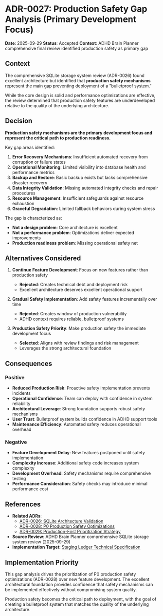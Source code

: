 # ADR-0027: Production Safety Gap Analysis (Primary Development Focus)

**Date**: 2025-09-29
**Status**: Accepted
**Context**: ADHD Brain Planner comprehensive final review identified production safety as primary gap

## Context

The comprehensive SQLite storage system review (ADR-0026) found excellent architecture but identified that **production safety mechanisms** represent the main gap preventing deployment of a "bulletproof system."

While the core design is solid and performance optimizations are effective, the review determined that production safety features are underdeveloped relative to the quality of the underlying architecture.

## Decision

**Production safety mechanisms are the primary development focus and represent the critical path to production readiness.**

Key gap areas identified:

1. **Error Recovery Mechanisms**: Insufficient automated recovery from corruption or failure states
2. **Operational Monitoring**: Limited visibility into database health and performance metrics
3. **Backup and Restore**: Basic backup exists but lacks comprehensive disaster recovery
4. **Data Integrity Validation**: Missing automated integrity checks and repair procedures
5. **Resource Management**: Insufficient safeguards against resource exhaustion
6. **Graceful Degradation**: Limited fallback behaviors during system stress

The gap is characterized as:

- **Not a design problem**: Core architecture is excellent
- **Not a performance problem**: Optimizations deliver expected improvements
- **Production readiness problem**: Missing operational safety net

## Alternatives Considered

1. **Continue Feature Development**: Focus on new features rather than production safety
   - **Rejected**: Creates technical debt and deployment risk
   - Excellent architecture deserves excellent operational support

2. **Gradual Safety Implementation**: Add safety features incrementally over time
   - **Rejected**: Creates window of production vulnerability
   - ADHD context requires reliable, bulletproof systems

3. **Production Safety Priority**: Make production safety the immediate development focus
   - **Selected**: Aligns with review findings and risk management
   - Leverages the strong architectural foundation

## Consequences

### Positive

- **Reduced Production Risk**: Proactive safety implementation prevents incidents
- **Operational Confidence**: Team can deploy with confidence in system reliability
- **Architectural Leverage**: Strong foundation supports robust safety mechanisms
- **User Trust**: Bulletproof system builds confidence in ADHD support tools
- **Maintenance Efficiency**: Automated safety reduces operational overhead

### Negative

- **Feature Development Delay**: New features postponed until safety implementation
- **Complexity Increase**: Additional safety code increases system complexity
- **Development Overhead**: Safety mechanisms require comprehensive testing
- **Performance Consideration**: Safety checks may introduce minimal performance cost

## References

- **Related ADRs**:
  - [ADR-0026: SQLite Architecture Validation](0026-sqlite-architecture-validation.md)
  - [ADR-0028: P0 Production Safety Optimizations](0028-p0-production-safety-optimizations.md)
  - [ADR-0029: Production-First Prioritization Strategy](0029-production-first-prioritization-strategy.md)
- **Source Review**: ADHD Brain Planner comprehensive SQLite storage system review (2025-09-29)
- **Implementation Target**: [Staging Ledger Technical Specification](/docs/features/staging-ledger/spec-staging-ledger-tech.md)

## Implementation Priority

This gap analysis drives the prioritization of P0 production safety optimizations (ADR-0028) over new feature development. The excellent architectural foundation provides confidence that safety mechanisms can be implemented effectively without compromising system quality.

Production safety becomes the critical path to deployment, with the goal of creating a bulletproof system that matches the quality of the underlying architecture.
